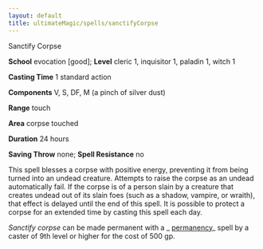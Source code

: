 ```yaml
---
layout: default
title: ultimateMagic/spells/sanctifyCorpse
---
```

Sanctify Corpse

**School** evocation [good]; **Level** cleric 1, inquisitor 1, paladin 1, witch 1

**Casting Time** 1 standard action

**Components** V, S, DF, M (a pinch of silver dust)

**Range** touch

**Area** corpse touched

**Duration** 24 hours

**Saving Throw** none; **Spell Resistance** no

This spell blesses a corpse with positive energy, preventing it from being turned into an undead creature. Attempts to raise the corpse as an undead automatically fail. If the corpse is of a person slain by a creature that creates undead out of its slain foes (such as a shadow, vampire, or wraith), that effect is delayed until the end of this spell. It is possible to protect a corpse for an extended time by casting this spell each day.

_Sanctify corpse_ can be made permanent with a _ [permanency](spells/permanency#_permanency)_ spell by a caster of 9th level or higher for the cost of 500 gp.

